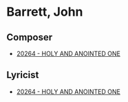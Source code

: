 # Barrett, John

## Composer

- [20264 - HOLY AND ANOINTED ONE](/hymns/20264.md)

## Lyricist

- [20264 - HOLY AND ANOINTED ONE](/hymns/20264.md)

